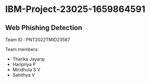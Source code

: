 # IBM-Project-23025-1659864591
## Web Phishing Detection

Team ID : PNT2022TMID23587

Team members:
- Tharika Jayaraj
- Haripriya P
- Miridhula S V
- Sahithya V
